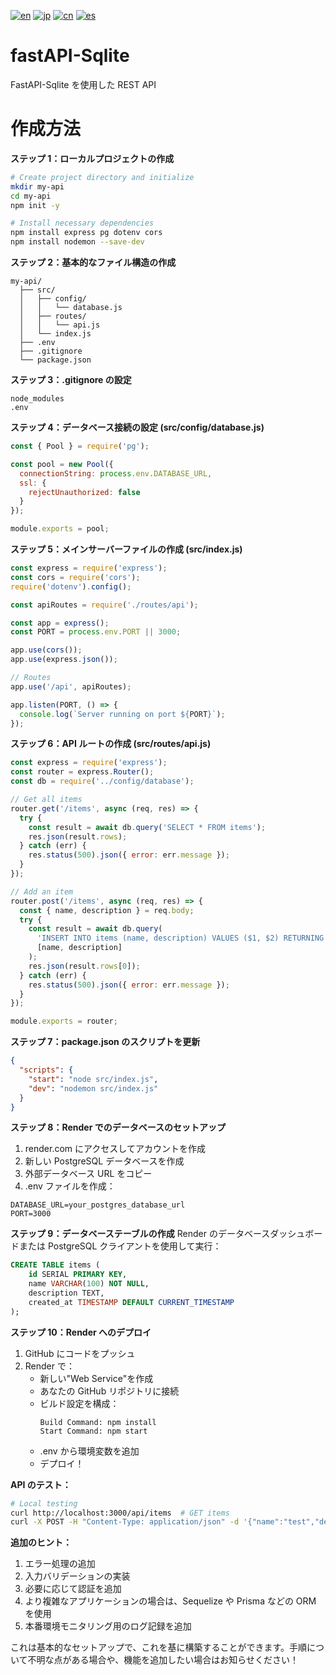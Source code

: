 [![en](https://img.shields.io/badge/lang-en-blue.svg)](https://github.com/RomaruDaze/fastAPI-Sqlite/blob/main/README.md) [![jp](https://img.shields.io/badge/lang-jp-red.svg)](https://github.com/RomaruDaze/fastAPI-Sqlite/blob/main/README.jp.md) [![cn](https://img.shields.io/badge/lang-cn-green.svg)](https://github.com/RomaruDaze/fastAPI-Sqlite/blob/main/README.cn.md) [![es](https://img.shields.io/badge/lang-es-yellow.svg)](https://github.com/RomaruDaze/fastAPI-Sqlite/blob/main/README.es.md)

# fastAPI-Sqlite

FastAPI-Sqlite を使用した REST API

# 作成方法

**ステップ 1：ローカルプロジェクトの作成**

```bash
# Create project directory and initialize
mkdir my-api
cd my-api
npm init -y

# Install necessary dependencies
npm install express pg dotenv cors
npm install nodemon --save-dev
```

**ステップ 2：基本的なファイル構造の作成**

```plaintext
my-api/
  ├── src/
  │   ├── config/
  │   │   └── database.js
  │   ├── routes/
  │   │   └── api.js
  │   └── index.js
  ├── .env
  ├── .gitignore
  └── package.json
```

**ステップ 3：.gitignore の設定**

```gitignore
node_modules
.env
```

**ステップ 4：データベース接続の設定 (src/config/database.js)**

```javascript:src/config/database.js
const { Pool } = require('pg');

const pool = new Pool({
  connectionString: process.env.DATABASE_URL,
  ssl: {
    rejectUnauthorized: false
  }
});

module.exports = pool;
```

**ステップ 5：メインサーバーファイルの作成 (src/index.js)**

```javascript:src/index.js
const express = require('express');
const cors = require('cors');
require('dotenv').config();

const apiRoutes = require('./routes/api');

const app = express();
const PORT = process.env.PORT || 3000;

app.use(cors());
app.use(express.json());

// Routes
app.use('/api', apiRoutes);

app.listen(PORT, () => {
  console.log(`Server running on port ${PORT}`);
});
```

**ステップ 6：API ルートの作成 (src/routes/api.js)**

```javascript:src/routes/api.js
const express = require('express');
const router = express.Router();
const db = require('../config/database');

// Get all items
router.get('/items', async (req, res) => {
  try {
    const result = await db.query('SELECT * FROM items');
    res.json(result.rows);
  } catch (err) {
    res.status(500).json({ error: err.message });
  }
});

// Add an item
router.post('/items', async (req, res) => {
  const { name, description } = req.body;
  try {
    const result = await db.query(
      'INSERT INTO items (name, description) VALUES ($1, $2) RETURNING *',
      [name, description]
    );
    res.json(result.rows[0]);
  } catch (err) {
    res.status(500).json({ error: err.message });
  }
});

module.exports = router;
```

**ステップ 7：package.json のスクリプトを更新**

```json:package.json
{
  "scripts": {
    "start": "node src/index.js",
    "dev": "nodemon src/index.js"
  }
}
```

**ステップ 8：Render でのデータベースのセットアップ**

1. render.com にアクセスしてアカウントを作成
2. 新しい PostgreSQL データベースを作成
3. 外部データベース URL をコピー
4. .env ファイルを作成：

```plaintext:.env
DATABASE_URL=your_postgres_database_url
PORT=3000
```

**ステップ 9：データベーステーブルの作成**
Render のデータベースダッシュボードまたは PostgreSQL クライアントを使用して実行：

```sql
CREATE TABLE items (
    id SERIAL PRIMARY KEY,
    name VARCHAR(100) NOT NULL,
    description TEXT,
    created_at TIMESTAMP DEFAULT CURRENT_TIMESTAMP
);
```

**ステップ 10：Render へのデプロイ**

1. GitHub にコードをプッシュ
2. Render で：
   - 新しい"Web Service"を作成
   - あなたの GitHub リポジトリに接続
   - ビルド設定を構成：
     ```plaintext
     Build Command: npm install
     Start Command: npm start
     ```
   - .env から環境変数を追加
   - デプロイ！

**API のテスト：**

```bash
# Local testing
curl http://localhost:3000/api/items  # GET items
curl -X POST -H "Content-Type: application/json" -d '{"name":"test","description":"test desc"}' http://localhost:3000/api/items  # POST item
```

**追加のヒント：**

1. エラー処理の追加
2. 入力バリデーションの実装
3. 必要に応じて認証を追加
4. より複雑なアプリケーションの場合は、Sequelize や Prisma などの ORM を使用
5. 本番環境モニタリング用のログ記録を追加

これは基本的なセットアップで、これを基に構築することができます。手順について不明な点がある場合や、機能を追加したい場合はお知らせください！
